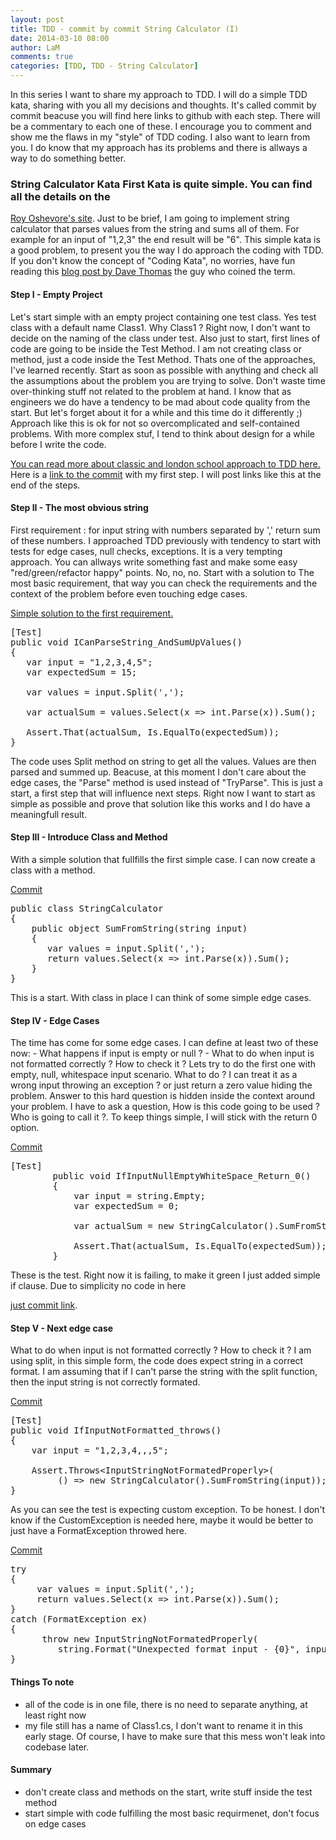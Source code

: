 ```yaml
---
layout: post
title: TDD - commit by commit String Calculator (I)
date: 2014-03-10 08:00
author: LaM
comments: true
categories: [TDD, TDD - String Calculator]
---
```

<p>In this series I want to share my approach to TDD. I will do a simple TDD kata, sharing with you all my decisions and thoughts. It's called commit by commit beacuse you will find here links to github with each step. There will be a commentary to each one of these. I encourage you to comment and show me the flaws in my "style" of TDD coding. I also want to learn from you. I do know that my approach has its problems and there is allways a way to do something better.</p>

<h3>String Calculator Kata First Kata is quite simple. You can find all the details on the</h3>

<p><a href="http://osherove.com/tdd-kata-1/">Roy Oshevore's site</a>. Just to be brief, I am going to implement string calculator that parses values from the string and sums all of them. For example for an input of "1,2,3" the end result will be "6". This simple kata is a good problem, to present you the way I do approach the coding with TDD. If you don't know the concept of "Coding Kata", no worries, have fun reading this <a href="http://codekata.com/kata/codekata-how-it-started/">blog post by Dave Thomas</a> the guy who coined the term.</p>

<h4>Step I - Empty Project</h4>

<p>Let's start simple with an empty project containing one test class. Yes test class with a default name Class1. Why Class1 ? Right now, I don't want to decide on the naming of the class under test. Also just to start, first lines of code are going to be inside the Test Method. I am not creating class or method, just a code inside the Test Method. Thats one of the approaches, I've learned recently. Start as soon as possible with anything and check all the assumptions about the problem you are trying to solve. Don't waste time over-thinking stuff not related to the problem at hand. I know that as engineers we do have a tendency to be mad about code quality from the start. But let's forget about it for a while and this time do it differently ;) Approach like this is ok for not so overcomplicated and self-contained problems. With more complex stuf, I tend to think about design for a while before I write the code.</p>

<p><a href="http://codemanship.co.uk/parlezuml/blog/?postid=987">You can read more about classic and london school approach to TDD here.</a> Here is a <a href="https://github.com/michal-franc/BlogStuff/commit/32bef5ef7416bd337bf2cce9d20588be0639e1a8">link to the commit</a> with my first step. I will post links like this at the end of the steps.</p>

<h4>Step II - The most obvious string</h4>

<p>First requirement : for input string with numbers separated by ',' return sum of these numbers. I approached TDD previously with tendency to start with tests for edge cases, null checks, exceptions. It is a very tempting approach. You can allways write something fast and make some easy "red/green/refactor happy" points. No, no, no. Start with a solution to The most basic requirement, that way you can check the requirements and the context of the problem before even touching edge cases.</p>

<p><a href="https://github.com/michal-franc/BlogStuff/commit/0ad433b022b131f056c67336881f15a71b314fb4">Simple solution to the first requirement.</a></p>

<pre class="lang:c# decode:true">[Test]
public void ICanParseString_AndSumUpValues()
{
   var input = "1,2,3,4,5";
   var expectedSum = 15;

   var values = input.Split(',');

   var actualSum = values.Select(x =&gt; int.Parse(x)).Sum();

   Assert.That(actualSum, Is.EqualTo(expectedSum));
}</pre>

<p>The code uses Split method on string to get all the values. Values are then parsed and summed up. Beacuse, at this moment I don't care about the edge cases, the "Parse" method is used instead of "TryParse". This is just a start, a first step that will influence next steps. Right now I want to start as simple as possible and prove that solution like this works and I do have a meaningfull result.</p>

<h4>Step III - Introduce Class and Method</h4>

<p>With a simple solution that fullfills the first simple case. I can now create a class with a method.</p>

<p><a href="https://github.com/michal-franc/BlogStuff/commit/8341b36964b192214c246c3189cbc2ee0017b189">Commit</a></p>

<pre class="lang:c# decode:true">public class StringCalculator
{
    public object SumFromString(string input)
    {
       var values = input.Split(',');
       return values.Select(x =&gt; int.Parse(x)).Sum();
    }
}</pre>

<p>This is a start. With class in place I can think of some simple edge cases.</p>

<h4>Step IV - Edge Cases</h4>

<p>The time has come for some edge cases. I can define at least two of these now: - What happens if input is empty or null ? - What to do when input is not formatted correctly ? How to check it ? Lets try to do the first one with empty, null, whitespace input scenario. What to do ? I can treat it as a wrong input throwing an exception ? or just return a zero value hiding the problem. Answer to this hard question is hidden inside the context around your problem. I have to ask a question, How is this code going to be used ? Who is going to call it ?. To keep things simple, I will stick with the return 0 option.</p>

<p><a href="https://github.com/michal-franc/BlogStuff/commit/c1c173a5c1a7aeb3c95f9bf2e2cfe4d717289efb">Commit</a></p>

<pre class="lang:c# decode:true">[Test]
        public void IfInputNullEmptyWhiteSpace_Return_0()
        {
            var input = string.Empty;
            var expectedSum = 0;

            var actualSum = new StringCalculator().SumFromString(input);

            Assert.That(actualSum, Is.EqualTo(expectedSum));
        }</pre>

<p>These is the test. Right now it is failing, to make it green I just added simple if clause. Due to simplicity no code in here</p>

<p><a href="https://github.com/michal-franc/BlogStuff/commit/3563df620a9edd6f353f1641505c6bfa777ae7d2">just commit link</a>.</p>

<h4>Step V - Next edge case</h4>

<p>What to do when input is not formatted correctly ? How to check it ? I am using split, in this simple form, the code does expect string in a correct format. I am assuming that if I can't parse the string with the split function, then the input string is not correctly formated.</p>

<p><a href="https://github.com/michal-franc/BlogStuff/commit/6233dc9a063bb6b31318e9c0a80f2cc5d776946b">Commit</a></p>

<pre class="lang:c# decode:true">[Test]
public void IfInputNotFormatted_throws()
{
    var input = "1,2,3,4,,,5";

    Assert.Throws&lt;InputStringNotFormatedProperly&gt;(
         () =&gt; new StringCalculator().SumFromString(input));
}</pre>

<p>As you can see the test is expecting custom exception. To be honest. I don't know if the CustomException is needed here, maybe it would be better to just have a FormatException throwed here.</p>

<p><a href="https://github.com/michal-franc/BlogStuff/commit/ee3ebc827ed9ce8a61acc02bfaef4a25a5635ae2">Commit</a></p>

<pre class="lang:c# decode:true">try
{
     var values = input.Split(',');
     return values.Select(x =&gt; int.Parse(x)).Sum();
}
catch (FormatException ex)
{
      throw new InputStringNotFormatedProperly(
         string.Format("Unexpected format input - {0}", input), ex);
}</pre>

<h4>Things To note</h4>

<ul>
<li>all of the code is in one file, there is no need to separate anything, at least right now </li>
<li>my file still has a name of Class1.cs, I don't want to rename it in this early stage. Of course, I have to make sure that this mess won't leak into codebase later.</li>
</ul>

<h4>Summary</h4>

<ul>
<li>don't create class and methods on the start, write stuff inside the test method </li>
<li>start simple with code fulfilling the most basic requirmenet, don't focus on edge cases</li>
</ul>

